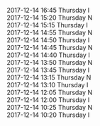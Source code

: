 2017-12-14 16:45 Thursday  I  
2017-12-14 15:20 Thursday  N  
2017-12-14 15:15 Thursday  I  
2017-12-14 14:55 Thursday  N  
2017-12-14 14:50 Thursday  I  
2017-12-14 14:45 Thursday  N  
2017-12-14 14:40 Thursday  I  
2017-12-14 13:50 Thursday  N  
2017-12-14 13:45 Thursday  I  
2017-12-14 13:15 Thursday  N  
2017-12-14 13:10 Thursday  I  
2017-12-14 12:05 Thursday  N  
2017-12-14 12:00 Thursday  I  
2017-12-14 10:25 Thursday  N  
2017-12-14 10:20 Thursday  I  
